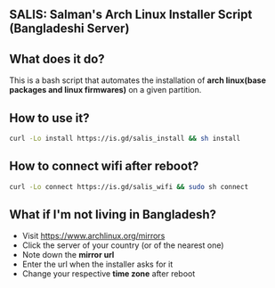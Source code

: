 ## SALIS: Salman's Arch Linux Installer Script (Bangladeshi Server)

## What does it do?
This is a bash script that automates the installation of **arch linux(base packages and linux firmwares)** on a given partition. 

## How to use it?
```bash
curl -Lo install https://is.gd/salis_install && sh install 
```

## How to connect wifi after reboot?
```bash
curl -Lo connect https://is.gd/salis_wifi && sudo sh connect
```

## What if I'm not living in Bangladesh?
* Visit https://www.archlinux.org/mirrors
* Click the server of your country (or of the nearest one)
* Note down the **mirror url**
* Enter the url when the installer asks for it
* Change your respective **time zone** after reboot
